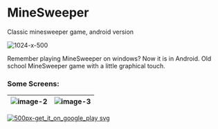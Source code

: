 # MineSweeper
Classic minesweeper game, android version

![1024-x-500](https://user-images.githubusercontent.com/15567340/36275760-ed4b3d3c-12b5-11e8-810a-a7f3754a88d1.jpg)

Remember playing MineSweeper on windows? Now it is in Android. Old school MineSweeper game with a little graphical touch.

### Some Screens:
![image-2](https://user-images.githubusercontent.com/15567340/36275873-5211ff08-12b6-11e8-95e9-4bcbb792b41b.jpg) | ![image-3](https://user-images.githubusercontent.com/15567340/36275874-5288ceee-12b6-11e8-8d10-07e6f3652224.jpg)
------------ | -------------

<a href="https://play.google.com/store/apps/details?id=com.minesweeper.s6h.minesweeper">![500px-get_it_on_google_play svg](https://user-images.githubusercontent.com/15567340/36276206-5d4c7f0a-12b7-11e8-8a42-71365ccbb90f.png)
</a>

